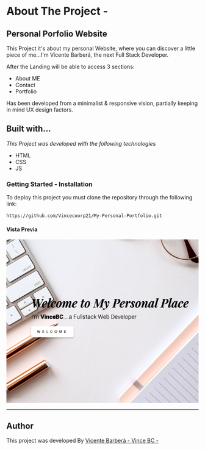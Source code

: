 # About The Project -

## Personal Porfolio Website

This Project it's about my personal Website, where you can discover a little piece of me...I'm Vicente Barberá, the next Full Stack Developer.

After the Landing will be able to access 3 sections:

- About ME
- Contact
- Portfolio

Has been developed from a minimalist & responsive vision, partially keeping in mind UX design factors.

## Built with...

_This Project was developed with the following technologies_

- HTML
- CSS
- JS

### Getting Started - Installation

To deploy this project you must clone the repository through the following link:

```
https://github.com/Vincecoorp21/My-Personal-Portfolio.git
```

#### Vista Previa

![foto](icons/Readme_picture1.png)

---

## Author

This project was developed By [Vicente Barberá - Vince BC -](https://github.com/Vincecoorp21)
